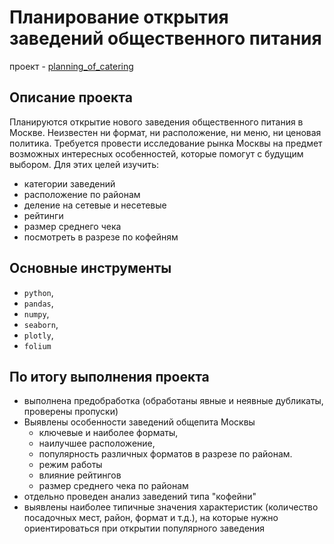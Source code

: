 # Планирование открытия заведений общественного питания

проект - [planning_of_catering](https://github.com/MaratPshikhachev/repo_example_projects_of_Yandex.Practicum-data_analyst/blob/main/planning_of_catering/planning_of_catering.ipynb)

## Описание проекта

Планируются открытие нового заведения общественного питания в Москве. 
Неизвестен ни формат, ни расположение, ни меню, ни ценовая политика. 
Требуется провести исследование рынка Москвы на предмет возможных интересных особенностей, которые помогут с будущим выбором. 
Для этих целей изучить:
- категории заведений
- расположение по районам
- деление на сетевые и несетевые
- рейтинги
- размер среднего чека
- посмотреть в разрезе по кофейням

## Основные инструменты
- `python`,
- `pandas`,
- `numpy`,
- `seaborn`,
- `plotly`,
- `folium`

## По итогу выполнения проекта

- выполнена предобработка (обработаны явные и неявные дубликаты, проверены пропуски)
- Выявлены особенности заведений общепита Москвы
  - ключевые и наиболее форматы,
  - наилучшее расположение, 
  - популярность различных форматов в разрезе по районам.
  - режим работы 
  - влияние рейтингов
  - размер среднего чека по районам
- отдельно проведен анализ заведений типа "кофейни"
- выявлены наиболее типичные значения характеристик (количество посадочных мест, район, формат и т.д.), на которые нужно ориентироваться при открытии популярного заведения
